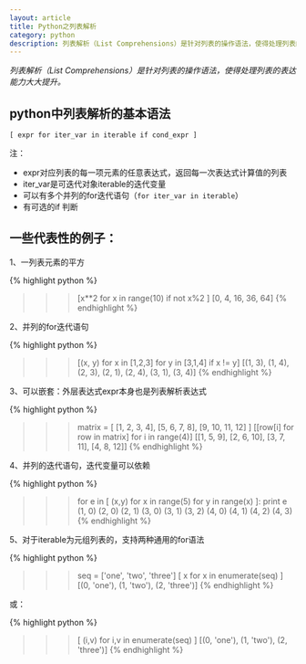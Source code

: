 ```yaml
---
layout: article
title: Python之列表解析
category: python
description: 列表解析（List Comprehensions）是针对列表的操作语法，使得处理列表的表达能力大大提升。
---
```

*列表解析（List Comprehensions）是针对列表的操作语法，使得处理列表的表达能力大大提升。*
 
## python中列表解析的基本语法

`[ expr for iter_var in iterable if cond_expr ]`
 
注：

- expr对应列表的每一项元素的任意表达式，返回每一次表达式计算值的列表
- iter_var是可迭代对象iterable的迭代变量
- 可以有多个并列的for迭代语句（`for iter_var in iterable`）
- 有可选的if 判断
 

## 一些代表性的例子：
 
1、一列表元素的平方

{% highlight python %}
>>> [x**2 for x in range(10) if not x%2 ]
[0, 4, 16, 36, 64]
{% endhighlight %}
 
2、并列的for迭代语句

{% highlight python %}
>>> [(x, y) for x in [1,2,3] for y in [3,1,4] if x != y]
[(1, 3), (1, 4), (2, 3), (2, 1), (2, 4), (3, 1), (3, 4)]
{% endhighlight %}


3、可以嵌套：外层表达式expr本身也是列表解析表达式

{% highlight python %}
>>> matrix = [ [1, 2, 3, 4], [5, 6, 7, 8], [9, 10, 11, 12] ]
>>> [[row[i] for row in matrix] for i in range(4)]
[[1, 5, 9], [2, 6, 10], [3, 7, 11], [4, 8, 12]]
{% endhighlight %}
 
4、并列的迭代语句，迭代变量可以依赖

{% highlight python %}
>>> for e in [ (x,y) for x in range(5) for y in range(x) ]:
        print e
(1, 0)
(2, 0)
(2, 1)
(3, 0)
(3, 1)
(3, 2)
(4, 0)
(4, 1)
(4, 2)
(4, 3)
{% endhighlight %}

5、对于iterable为元组列表的，支持两种通用的for语法

{% highlight python %}
>>> seq = ['one', 'two', 'three']
>>> [ x for x in enumerate(seq) ]
[(0, 'one'), (1, 'two'), (2, 'three')]
{% endhighlight %}

或：

{% highlight python %}
>>> [ (i,v) for i,v in enumerate(seq) ]
[(0, 'one'), (1, 'two'), (2, 'three')]
{% endhighlight %}